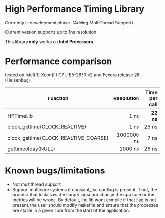 # High Performance Timing Library

Currently in development phase. (Adding MultiThread Support)

Current version supports up to 1ns resolution.

This library **only** works on **Intel Processors**.

# Performance comparison 
tested on Intel(R) Xeon(R) CPU E5-2630 v2 and Fedora release 20 (Heisenbug)

| Function                             | Resolution | Time per call  |
| ------------------------------------ | ----------:| -----:|
| HPTimeLib                            | 1 ns     | **22 ns** |
| clock_gettime(CLOCK_REALTIME)        | 1 ns       | 25 ns |
| clock_gettime(CLOCK_REALTIME_COARSE) | 1000000 ns |  7 ns |
| gettimeofday(NULL)                   | 1000 ns    | 26 ns |

# Known bugs/limitations

- Not multithread support
- Support multicore systems if constant_tsc cpuflag is present, if not, the process that initializes the library must not change the cpu core or the metrics will be wrong. By 
default, the lib wont compile if that flag is not present, the user should modify makefile and ensure that the processes are stable in a given core from the start of the 
application.
